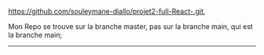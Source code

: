 https://github.com/souleymane-diallo/projet2-full-React-.git,

Mon Repo se trouve sur la branche master, pas sur la branche main,
qui est la branche
main;

---
